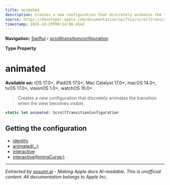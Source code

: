 ```yaml
---
title: animated
description: Creates a new configuration that discretely animates the transition when the view becomes visible.
source: https://developer.apple.com/documentation/swiftui/scrolltransitionconfiguration/animated
timestamp: 2025-10-29T00:14:06.454Z
---
```


**Navigation:** [Swiftui](/documentation/swiftui) › [scrolltransitionconfiguration](/documentation/swiftui/scrolltransitionconfiguration)

**Type Property**

# animated

**Available on:** iOS 17.0+, iPadOS 17.0+, Mac Catalyst 17.0+, macOS 14.0+, tvOS 17.0+, visionOS 1.0+, watchOS 10.0+

> Creates a new configuration that discretely animates the transition when the view becomes visible.

```swift
static let animated: ScrollTransitionConfiguration
```

## Getting the configuration

- [identity](/documentation/swiftui/scrolltransitionconfiguration/identity)
- [animated(_:)](/documentation/swiftui/scrolltransitionconfiguration/animated(_:))
- [interactive](/documentation/swiftui/scrolltransitionconfiguration/interactive)
- [interactive(timingCurve:)](/documentation/swiftui/scrolltransitionconfiguration/interactive(timingcurve:))

---

*Extracted by [sosumi.ai](https://sosumi.ai) - Making Apple docs AI-readable.*
*This is unofficial content. All documentation belongs to Apple Inc.*
